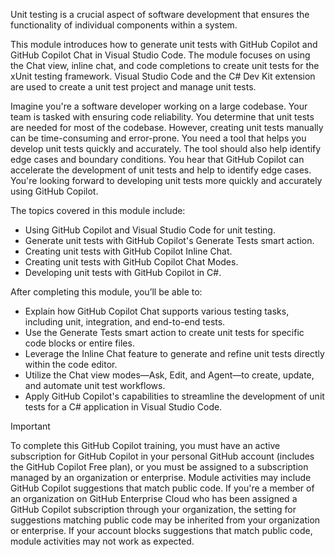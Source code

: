 Unit testing is a crucial aspect of software development that ensures the functionality of individual components within a system.

This module introduces how to generate unit tests with GitHub Copilot and GitHub Copilot Chat in Visual Studio Code. The module focuses on using the Chat view, inline chat, and code completions to create unit tests for the xUnit testing framework. Visual Studio Code and the C# Dev Kit extension are used to create a unit test project and manage unit tests.

Imagine you're a software developer working on a large codebase. Your team is tasked with ensuring code reliability. You determine that unit tests are needed for most of the codebase. However, creating unit tests manually can be time-consuming and error-prone. You need a tool that helps you develop unit tests quickly and accurately. The tool should also help identify edge cases and boundary conditions. You hear that GitHub Copilot can accelerate the development of unit tests and help to identify edge cases. You're looking forward to developing unit tests more quickly and accurately using GitHub Copilot.

The topics covered in this module include:

- Using GitHub Copilot and Visual Studio Code for unit testing.
- Generate unit tests with GitHub Copilot's Generate Tests smart action.
- Creating unit tests with GitHub Copilot Inline Chat.
- Creating unit tests with GitHub Copilot Chat Modes.
- Developing unit tests with GitHub Copilot in C#.

After completing this module, you’ll be able to:

- Explain how GitHub Copilot Chat supports various testing tasks, including unit, integration, and end-to-end tests.
- Use the Generate Tests smart action to create unit tests for specific code blocks or entire files.
- Leverage the Inline Chat feature to generate and refine unit tests directly within the code editor.
- Utilize the Chat view modes—Ask, Edit, and Agent—to create, update, and automate unit test workflows.
- Apply GitHub Copilot's capabilities to streamline the development of unit tests for a C# application in Visual Studio Code.

> [!IMPORTANT]
> To complete this GitHub Copilot training, you must have an active subscription for GitHub Copilot in your personal GitHub account (includes the GitHub Copilot Free plan), or you must be assigned to a subscription managed by an organization or enterprise. Module activities may include GitHub Copilot suggestions that match public code. If you're a member of an organization on GitHub Enterprise Cloud who has been assigned a GitHub Copilot subscription through your organization, the setting for suggestions matching public code may be inherited from your organization or enterprise. If your account blocks suggestions that match public code, module activities may not work as expected.
